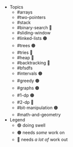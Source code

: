 - Topics
	- #arrays
	- #two-pointers
	- #stack
	- #binary-search 🔴
	- #sliding-window
	- #linked-lists 🟠
	- #trees 🟠
	- #tries 🔴
	- #heap 🔴
	- #backtracking 🔴
	- #bfsdfs
	- #intervals 🟠
	- #greedy 🟠
	- #graphs 🟠
	- #1-dp 🟠
	- #2-dp 🔴
	- #bit-manipulation 🟠
	- #math-and-geometry
- Legend
	- 🟢 doing swell
	- 🟠 needs *some* work on
	- 🔴 needs *a lot of* work out